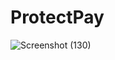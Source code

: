 # ProtectPay

![Screenshot (130)](https://github.com/user-attachments/assets/d4fdf7a2-f99e-4a3f-83a7-d41884c5f63d)
